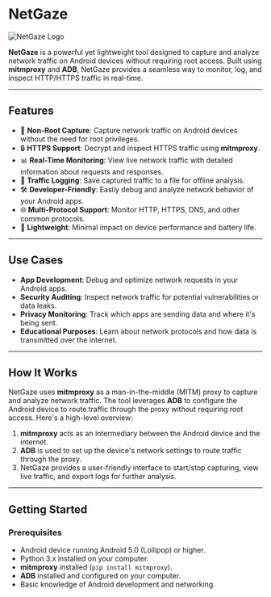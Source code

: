 # NetGaze

![NetGaze Logo](https://via.placeholder.com/150) <!-- Replace with your logo -->

**NetGaze** is a powerful yet lightweight tool designed to capture and analyze network traffic on Android devices without requiring root access. Built using **mitmproxy** and **ADB**, NetGaze provides a seamless way to monitor, log, and inspect HTTP/HTTPS traffic in real-time.

---

## Features

- 🚀 **Non-Root Capture**: Capture network traffic on Android devices without the need for root privileges.
- 🔒 **HTTPS Support**: Decrypt and inspect HTTPS traffic using **mitmproxy**.
- 📊 **Real-Time Monitoring**: View live network traffic with detailed information about requests and responses.
- 📂 **Traffic Logging**: Save captured traffic to a file for offline analysis.
- 🛠️ **Developer-Friendly**: Easily debug and analyze network behavior of your Android apps.
- 🌐 **Multi-Protocol Support**: Monitor HTTP, HTTPS, DNS, and other common protocols.
- 📱 **Lightweight**: Minimal impact on device performance and battery life.

---

## Use Cases

- **App Development**: Debug and optimize network requests in your Android apps.
- **Security Auditing**: Inspect network traffic for potential vulnerabilities or data leaks.
- **Privacy Monitoring**: Track which apps are sending data and where it's being sent.
- **Educational Purposes**: Learn about network protocols and how data is transmitted over the internet.

---

## How It Works

NetGaze uses **mitmproxy** as a man-in-the-middle (MITM) proxy to capture and analyze network traffic. The tool leverages **ADB** to configure the Android device to route traffic through the proxy without requiring root access. Here's a high-level overview:

1. **mitmproxy** acts as an intermediary between the Android device and the internet.
2. **ADB** is used to set up the device's network settings to route traffic through the proxy.
3. NetGaze provides a user-friendly interface to start/stop capturing, view live traffic, and export logs for further analysis.

---

## Getting Started

### Prerequisites

- Android device running Android 5.0 (Lollipop) or higher.
- Python 3.x installed on your computer.
- **mitmproxy** installed (`pip install mitmproxy`).
- **ADB** installed and configured on your computer.
- Basic knowledge of Android development and networking.